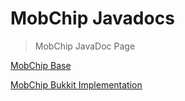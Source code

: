 # MobChip Javadocs

> MobChip JavaDoc Page

[MobChip Base](https://gamercoder215.github.io/MobChip/base/index.html)

[MobChip Bukkit Implementation](https://gamercoder215.github.io/MobChip/bukkit/index.html)